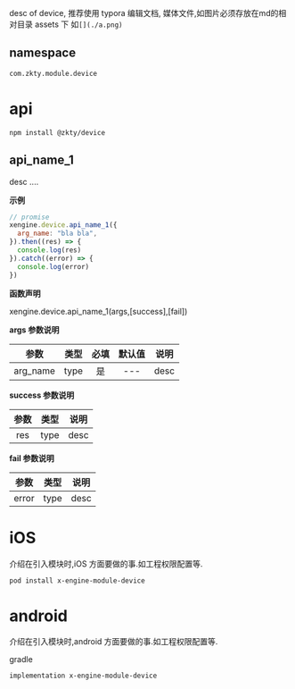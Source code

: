


desc of device, 推荐使用  typora  编辑文档, 媒体文件,如图片必须存放在md的相对目录 assets 下 如`[](./a.png)`
 
## namespace
```
com.zkty.module.device
```


# api

```
npm install @zkty/device
```

## api_name_1
desc ....

**示例**	

```javascript
// promise
xengine.device.api_name_1({
  arg_name: "bla bla",
}).then((res) => {
  console.log(res)
}).catch((error) => {
  console.log(error)
})
```

**函数声明**
  
xengine.device.api_name_1(args,[success],[fail])
  

**args 参数说明**

|    参数    |  类型  | 必填 | 默认值  |       说明       |
| :--------: | :----: | :--: | :-----: | :--------------: |
|   arg_name    | type |  是  |   ---   |   desc   |

**success 参数说明**

|    参数    |  类型  |       说明       |
| :--------: | :----: |  :--------------: |
|   res    | type |     desc   |

**fail 参数说明**

|    参数    |  类型  |       说明       |
| :--------: | :----: |  :--------------: |
|   error    | type |     desc   |





# iOS
介绍在引入模块时,iOS 方面要做的事.如工程权限配置等.

```
pod install x-engine-module-device
```


# android
介绍在引入模块时,android 方面要做的事.如工程权限配置等.

gradle
```
implementation x-engine-module-device
```


